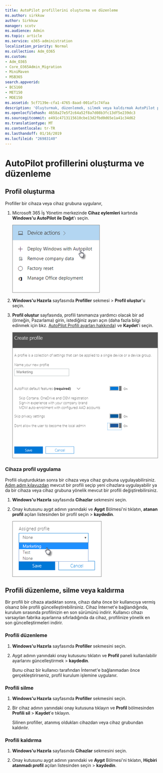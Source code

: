 ```yaml
---
title: AutoPilot profillerini oluşturma ve düzenleme
ms.author: sirkkuw
author: Sirkkuw
manager: scotv
ms.audience: Admin
ms.topic: article
ms.service: o365-administration
localization_priority: Normal
ms.collection: Adm_O365
ms.custom:
- Adm_O365
- Core_O365Admin_Migration
- MiniMaven
- MSB365
search.appverid:
- BCS160
- MET150
- MOE150
ms.assetid: 5cf7139e-cfa1-4765-8aad-001af1c74faa
description: 'Oluşturmak, düzenlemek, silmek veya kaldırmak AutoPilot profilleri hakkında bilgi edinin. '
ms.openlocfilehash: 4658a27e5f2c64a52f8a7d08b3fc13df5e239dc3
ms.sourcegitcommit: e491c4713115610cbe13d2fbd0d65e1a41c34d62
ms.translationtype: MT
ms.contentlocale: tr-TR
ms.lasthandoff: 01/16/2019
ms.locfileid: "26983140"
---
```

# <a name="create-and-edit-autopilot-profiles"></a>AutoPilot profillerini oluşturma ve düzenleme

## <a name="create-a-profile"></a>Profil oluşturma

Profiller bir cihaza veya cihaz grubuna uygulanır,
  
1. Microsoft 365 İş Yönetim merkezinde **Cihaz eylemleri** kartında **Windows'u AutoPilot ile Dağıt**'ı seçin. 
    
    ![On the Device actions card, choose Deploy Windows with Autopilot.](media/160d5c2a-11a8-48f9-a8aa-70f084b85448.png)
  
2. **Windows'u Hazırla** sayfasında **Profiller** sekmesi \> **Profil oluştur**'u seçin.
    
3. **Profil oluştur** sayfasında, profili tanımanıza yardımcı olacak bir ad (örneğin, Pazarlama) girin, istediğiniz ayarı açın (daha fazla bilgi edinmek için bkz. [AutoPilot Profili ayarları hakkında](autopilot-profile-settings.md)) ve **Kaydet**'i seçin.
    
    ![Enter name and turn on settings in the Create profile panel.](media/63b5a00d-6a5d-48d0-9557-e7531e80702a.png)
  
### <a name="apply-profile-to-a-device"></a>Cihaza profil uygulama

Profili oluşturduktan sonra bir cihaza veya cihaz grubuna uygulayabilirsiniz. [Adım adım kılavuzdan](add-autopilot-devices-and-profile.md) mevcut bir profili seçip yeni cihazlara uygulayabilir ya da bir cihaza veya cihaz grubuna yönelik mevcut bir profili değiştirebilirsiniz. 
  
1. **Windows'u Hazırla** sayfasında **Cihazlar** sekmesini seçin. 
    
2. Onay kutusunu aygıt adının yanındaki ve **Aygıt** Bölmesi'ni tıklatın, **atanan profil** açılan listesinden bir profil seçin \> **kaydedin**.
    
    ![In the Device panel, select an Assigned profile to apply it.](media/ed0ce33f-9241-4403-a5de-2dddffdc6fb9.png)
  
## <a name="edit-delete-or-remove-a-profile"></a>Profili düzenleme, silme veya kaldırma

Bir profili bir cihaza atadıktan sonra, cihazı daha önce bir kullanıcıya vermiş olsanız bile profili güncelleştirebilirsiniz. Cihaz İnternet'e bağlandığında, kurulum sırasında profilinizin en son sürümünü indirir. Kullanıcı cihazı varsayılan fabrika ayarlarına sıfırladığında da cihaz, profilinize yönelik en son güncelleştirmeleri indirir. 
  
### <a name="edit-a-profile"></a>Profili düzenleme

1. **Windows'u Hazırla** sayfasında **Profiller** sekmesini seçin. 
    
2. Aygıt adının yanındaki onay kutusunu tıklatın ve **Profil** paneli kullanılabilir ayarlarını güncelleştirmek \> **kaydedin**.
    
    Bunu cihaz bir kullanıcı tarafından İnternet'e bağlanmadan önce gerçekleştirirseniz, profil kurulum işlemine uygulanır.
    
### <a name="delete-a-profile"></a>Profili silme

1. **Windows'u Hazırla** sayfasında **Profiller** sekmesini seçin. 
    
2. Bir cihaz adının yanındaki onay kutusuna tıklayın ve **Profil** bölmesinden **Profili sil** \> **Kaydet**'e tıklayın.
    
    Silinen profiller, atanmış oldukları cihazdan veya cihaz grubundan kaldırılır.
    
### <a name="remove-a-profile"></a>Profili kaldırma

1. **Windows'u Hazırla** sayfasında **Cihazlar** sekmesini seçin. 
    
2. Onay kutusunu aygıt adının yanındaki ve **Aygıt** Bölmesi'ni tıklatın, **Hiçbiri** **atanmadı profil** açılan listesinden seçin \> **kaydedin**.
    
